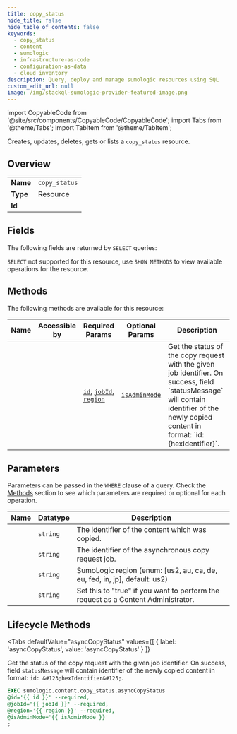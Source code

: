 ```yaml
--- 
title: copy_status
hide_title: false
hide_table_of_contents: false
keywords:
  - copy_status
  - content
  - sumologic
  - infrastructure-as-code
  - configuration-as-data
  - cloud inventory
description: Query, deploy and manage sumologic resources using SQL
custom_edit_url: null
image: /img/stackql-sumologic-provider-featured-image.png
---
```


import CopyableCode from '@site/src/components/CopyableCode/CopyableCode';
import Tabs from '@theme/Tabs';
import TabItem from '@theme/TabItem';

Creates, updates, deletes, gets or lists a <code>copy_status</code> resource.

## Overview
<table><tbody>
<tr><td><b>Name</b></td><td><code>copy_status</code></td></tr>
<tr><td><b>Type</b></td><td>Resource</td></tr>
<tr><td><b>Id</b></td><td><CopyableCode code="sumologic.content.copy_status" /></td></tr>
</tbody></table>

## Fields

The following fields are returned by `SELECT` queries:

`SELECT` not supported for this resource, use `SHOW METHODS` to view available operations for the resource.


## Methods

The following methods are available for this resource:

<table>
<thead>
    <tr>
    <th>Name</th>
    <th>Accessible by</th>
    <th>Required Params</th>
    <th>Optional Params</th>
    <th>Description</th>
    </tr>
</thead>
<tbody>
<tr>
    <td><a href="#asyncCopyStatus"><CopyableCode code="asyncCopyStatus" /></a></td>
    <td><CopyableCode code="exec" /></td>
    <td><a href="#parameter-id"><code>id</code></a>, <a href="#parameter-jobId"><code>jobId</code></a>, <a href="#parameter-region"><code>region</code></a></td>
    <td><a href="#parameter-isAdminMode"><code>isAdminMode</code></a></td>
    <td>Get the status of the copy request with the given job identifier. On success, field `statusMessage` will contain identifier of the newly copied content in format: `id: &#123;hexIdentifier&#125;`.<br /></td>
</tr>
</tbody>
</table>

## Parameters

Parameters can be passed in the `WHERE` clause of a query. Check the [Methods](#methods) section to see which parameters are required or optional for each operation.

<table>
<thead>
    <tr>
    <th>Name</th>
    <th>Datatype</th>
    <th>Description</th>
    </tr>
</thead>
<tbody>
<tr id="parameter-id">
    <td><CopyableCode code="id" /></td>
    <td><code>string</code></td>
    <td>The identifier of the content which was copied.</td>
</tr>
<tr id="parameter-jobId">
    <td><CopyableCode code="jobId" /></td>
    <td><code>string</code></td>
    <td>The identifier of the asynchronous copy request job.</td>
</tr>
<tr id="parameter-region">
    <td><CopyableCode code="region" /></td>
    <td><code>string</code></td>
    <td>SumoLogic region (enum: [us2, au, ca, de, eu, fed, in, jp], default: us2)</td>
</tr>
<tr id="parameter-isAdminMode">
    <td><CopyableCode code="isAdminMode" /></td>
    <td><code>string</code></td>
    <td>Set this to "true" if you want to perform the request as a Content Administrator.</td>
</tr>
</tbody>
</table>

## Lifecycle Methods

<Tabs
    defaultValue="asyncCopyStatus"
    values={[
        { label: 'asyncCopyStatus', value: 'asyncCopyStatus' }
    ]}
>
<TabItem value="asyncCopyStatus">

Get the status of the copy request with the given job identifier. On success, field `statusMessage` will contain identifier of the newly copied content in format: `id: &#123;hexIdentifier&#125;`.<br />

```sql
EXEC sumologic.content.copy_status.asyncCopyStatus 
@id='{{ id }}' --required, 
@jobId='{{ jobId }}' --required, 
@region='{{ region }}' --required, 
@isAdminMode='{{ isAdminMode }}'
;
```
</TabItem>
</Tabs>
